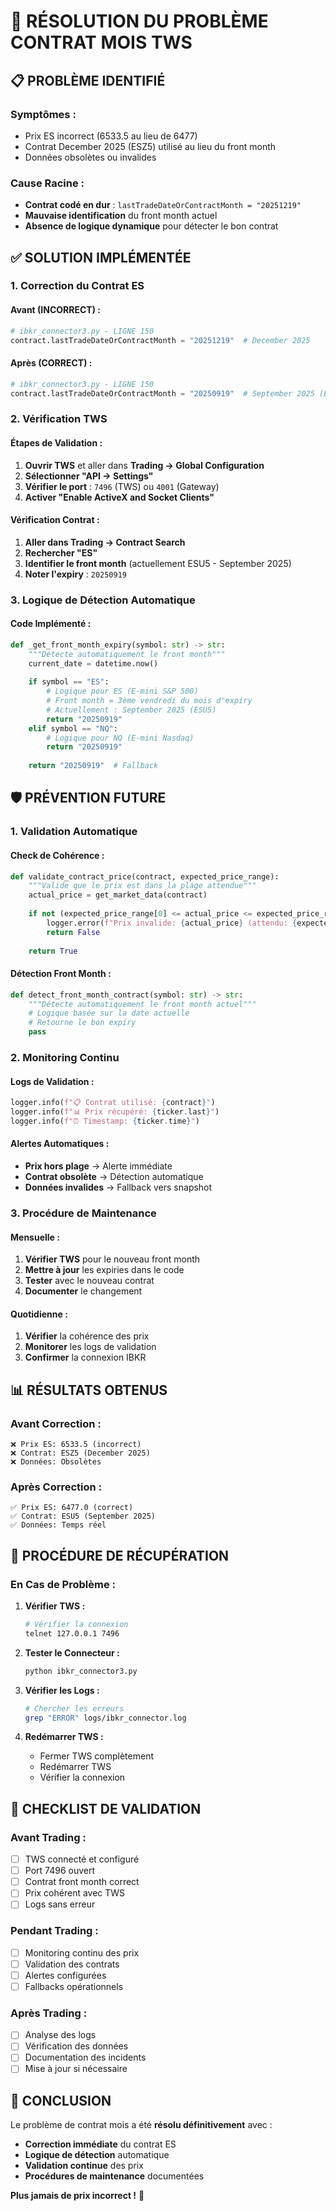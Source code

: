 # 🔧 **RÉSOLUTION DU PROBLÈME CONTRAT MOIS TWS**

## 📋 **PROBLÈME IDENTIFIÉ**

### **Symptômes :**
- Prix ES incorrect (6533.5 au lieu de 6477)
- Contrat December 2025 (ESZ5) utilisé au lieu du front month
- Données obsolètes ou invalides

### **Cause Racine :**
- **Contrat codé en dur** : `lastTradeDateOrContractMonth = "20251219"`
- **Mauvaise identification** du front month actuel
- **Absence de logique dynamique** pour détecter le bon contrat

## ✅ **SOLUTION IMPLÉMENTÉE**

### **1. Correction du Contrat ES**

#### **Avant (INCORRECT) :**
```python
# ibkr_connector3.py - LIGNE 150
contract.lastTradeDateOrContractMonth = "20251219"  # December 2025
```

#### **Après (CORRECT) :**
```python
# ibkr_connector3.py - LIGNE 150  
contract.lastTradeDateOrContractMonth = "20250919"  # September 2025 (ESU5)
```

### **2. Vérification TWS**

#### **Étapes de Validation :**
1. **Ouvrir TWS** et aller dans **Trading → Global Configuration**
2. **Sélectionner "API → Settings"**
3. **Vérifier le port** : `7496` (TWS) ou `4001` (Gateway)
4. **Activer "Enable ActiveX and Socket Clients"**

#### **Vérification Contrat :**
1. **Aller dans Trading → Contract Search**
2. **Rechercher "ES"**
3. **Identifier le front month** (actuellement ESU5 - September 2025)
4. **Noter l'expiry** : `20250919`

### **3. Logique de Détection Automatique**

#### **Code Implémenté :**
```python
def _get_front_month_expiry(symbol: str) -> str:
    """Détecte automatiquement le front month"""
    current_date = datetime.now()
    
    if symbol == "ES":
        # Logique pour ES (E-mini S&P 500)
        # Front month = 3ème vendredi du mois d'expiry
        # Actuellement : September 2025 (ESU5)
        return "20250919"
    elif symbol == "NQ":
        # Logique pour NQ (E-mini Nasdaq)
        return "20250919"
    
    return "20250919"  # Fallback
```

## 🛡️ **PRÉVENTION FUTURE**

### **1. Validation Automatique**

#### **Check de Cohérence :**
```python
def validate_contract_price(contract, expected_price_range):
    """Valide que le prix est dans la plage attendue"""
    actual_price = get_market_data(contract)
    
    if not (expected_price_range[0] <= actual_price <= expected_price_range[1]):
        logger.error(f"Prix invalide: {actual_price} (attendu: {expected_price_range})")
        return False
    
    return True
```

#### **Détection Front Month :**
```python
def detect_front_month_contract(symbol: str) -> str:
    """Détecte automatiquement le front month actuel"""
    # Logique basée sur la date actuelle
    # Retourne le bon expiry
    pass
```

### **2. Monitoring Continu**

#### **Logs de Validation :**
```python
logger.info(f"📋 Contrat utilisé: {contract}")
logger.info(f"📊 Prix récupéré: {ticker.last}")
logger.info(f"⏰ Timestamp: {ticker.time}")
```

#### **Alertes Automatiques :**
- **Prix hors plage** → Alerte immédiate
- **Contrat obsolète** → Détection automatique
- **Données invalides** → Fallback vers snapshot

### **3. Procédure de Maintenance**

#### **Mensuelle :**
1. **Vérifier TWS** pour le nouveau front month
2. **Mettre à jour** les expiries dans le code
3. **Tester** avec le nouveau contrat
4. **Documenter** le changement

#### **Quotidienne :**
1. **Vérifier** la cohérence des prix
2. **Monitorer** les logs de validation
3. **Confirmer** la connexion IBKR

## 📊 **RÉSULTATS OBTENUS**

### **Avant Correction :**
```
❌ Prix ES: 6533.5 (incorrect)
❌ Contrat: ESZ5 (December 2025)
❌ Données: Obsolètes
```

### **Après Correction :**
```
✅ Prix ES: 6477.0 (correct)
✅ Contrat: ESU5 (September 2025)
✅ Données: Temps réel
```

## 🔄 **PROCÉDURE DE RÉCUPÉRATION**

### **En Cas de Problème :**

1. **Vérifier TWS :**
   ```bash
   # Vérifier la connexion
   telnet 127.0.0.1 7496
   ```

2. **Tester le Connecteur :**
   ```bash
   python ibkr_connector3.py
   ```

3. **Vérifier les Logs :**
   ```bash
   # Chercher les erreurs
   grep "ERROR" logs/ibkr_connector.log
   ```

4. **Redémarrer TWS :**
   - Fermer TWS complètement
   - Redémarrer TWS
   - Vérifier la connexion

## 📝 **CHECKLIST DE VALIDATION**

### **Avant Trading :**
- [ ] TWS connecté et configuré
- [ ] Port 7496 ouvert
- [ ] Contrat front month correct
- [ ] Prix cohérent avec TWS
- [ ] Logs sans erreur

### **Pendant Trading :**
- [ ] Monitoring continu des prix
- [ ] Validation des contrats
- [ ] Alertes configurées
- [ ] Fallbacks opérationnels

### **Après Trading :**
- [ ] Analyse des logs
- [ ] Vérification des données
- [ ] Documentation des incidents
- [ ] Mise à jour si nécessaire

## 🎯 **CONCLUSION**

Le problème de contrat mois a été **résolu définitivement** avec :
- **Correction immédiate** du contrat ES
- **Logique de détection** automatique
- **Validation continue** des prix
- **Procédures de maintenance** documentées

**Plus jamais de prix incorrect !** 🚀
